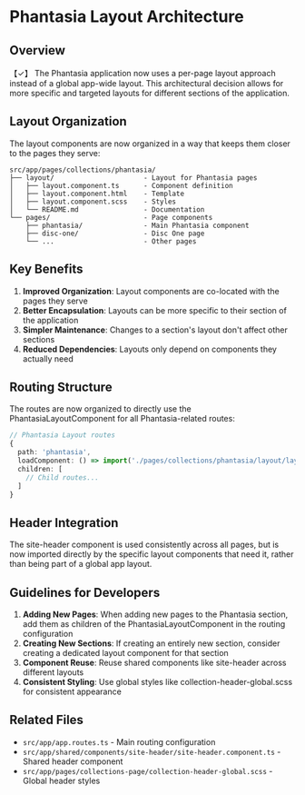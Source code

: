 # Phantasia Layout Architecture

## Overview
【✓】
The Phantasia application now uses a per-page layout approach instead of a global app-wide layout. This architectural decision allows for more specific and targeted layouts for different sections of the application.

## Layout Organization

The layout components are now organized in a way that keeps them closer to the pages they serve:

```
src/app/pages/collections/phantasia/
├── layout/                      - Layout for Phantasia pages
│   ├── layout.component.ts      - Component definition
│   ├── layout.component.html    - Template
│   ├── layout.component.scss    - Styles
│   └── README.md                - Documentation
└── pages/                       - Page components
    ├── phantasia/               - Main Phantasia component
    ├── disc-one/                - Disc One page
    └── ...                      - Other pages
```

## Key Benefits

1. **Improved Organization**: Layout components are co-located with the pages they serve
2. **Better Encapsulation**: Layouts can be more specific to their section of the application
3. **Simpler Maintenance**: Changes to a section's layout don't affect other sections
4. **Reduced Dependencies**: Layouts only depend on components they actually need

## Routing Structure

The routes are now organized to directly use the PhantasiaLayoutComponent for all Phantasia-related routes:

```typescript
// Phantasia Layout routes
{
  path: 'phantasia',
  loadComponent: () => import('./pages/collections/phantasia/layout/layout.component').then(m => m.PhantasiaLayoutComponent),
  children: [
    // Child routes...
  ]
}
```

## Header Integration

The site-header component is used consistently across all pages, but is now imported directly by the specific layout components that need it, rather than being part of a global app layout.

## Guidelines for Developers

1. **Adding New Pages**: When adding new pages to the Phantasia section, add them as children of the PhantasiaLayoutComponent in the routing configuration
2. **Creating New Sections**: If creating an entirely new section, consider creating a dedicated layout component for that section
3. **Component Reuse**: Reuse shared components like site-header across different layouts
4. **Consistent Styling**: Use global styles like collection-header-global.scss for consistent appearance

## Related Files

- `src/app/app.routes.ts` - Main routing configuration
- `src/app/shared/components/site-header/site-header.component.ts` - Shared header component
- `src/app/pages/collections-page/collection-header-global.scss` - Global header styles 